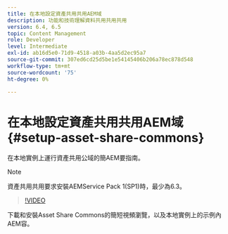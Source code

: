 ```yaml
---
title: 在本地設定資產共用共用AEM域
description: 功能和技術理解資料共用共用共用
version: 6.4, 6.5
topic: Content Management
role: Developer
level: Intermediate
exl-id: ab16d5e0-71d9-4518-a03b-4aa5d2ec95a7
source-git-commit: 307ed6cd25d5be1e54145406b206a78ec878d548
workflow-type: tm+mt
source-wordcount: '75'
ht-degree: 0%

---
```


# 在本地設定資產共用共用AEM域 {#setup-asset-share-commons}

在本地實例上運行資產共用公域的簡AEM要指南。

>[!NOTE]
>
>資產共用共用要求安裝AEMService Pack 1(SP1)時，最少為6.3。

>[!VIDEO](https://video.tv.adobe.com/v/20499/?quality=9&learn=on)

下載和安裝Asset Share Commons的簡短視頻瀏覽，以及本地實例上的示例內AEM容。
